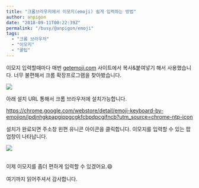 ```yaml
---
title: "크롬브라우저에서 이모지(emoji) 쉽게 입력하는 방법"
author: anpigon
date: "2018-09-11T00:22:39Z"
permalink: "/busy/@anpigon/emoji"
tags:
  - "크롬 브라우저"
  - "이모지"
  - "꿀팁"
---
```

이모지 입력할때마다 매번 [getemoji.com](http://getemoji.com) 사이트에서 복사&붙여넣기 해서 사용했습니다. 너무 불편해서 크롬 확장프로그램을 찾아봤습니다.

![](https://steemimages.com/images/2018/09/10/nIWNXhIN4Y0vdobAVChi2BTvOGgLslL0PPQi-V5Zqcw-lpEiYili0EEoZUXirhvBzSYnbwD-kzUw640-h400-e365.jpg)

아래 설치 URL 통해서 크롬 브라우저에 설치가능합니다.

https://chrome.google.com/webstore/detail/emoji-keyboard-by-emojion/ipdjnhgkpapgippgcgkfcbpdpcgifncb?utm_source=chrome-ntp-icon



설치가 완료되면 주소창 왼편 유니콘 아이콘을 클릭합니다. 이모지를 입력할 수 있는 팝업창이 나타납니다.

![](https://imgur.com/iC9pTW7.png)


<br>이제 이모지를 좀더 편하게 입력할 수 있겠어요.😄



여기까지 읽어주셔서 감사합니다.